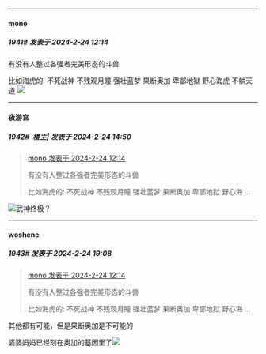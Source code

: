 ﻿
*****

####  mono  
##### 1941#       发表于 2024-2-24 12:14

有没有人整过各强者完美形态的斗兽

比如海虎的: 不死战神 不残观月瞳 强壮蓝梦 果断奥加 卑鄙地狱 野心海虎 不躺天道 <img src="https://static.saraba1st.com/image/smiley/face2017/053.png" referrerpolicy="no-referrer">


*****

####  夜游宫  
##### 1942#         楼主| 发表于 2024-2-24 14:50

<blockquote><a href="httphttps://bbs.saraba1st.com/2b/forum.php?mod=redirect&amp;goto=findpost&amp;pid=64051541&amp;ptid=2060687" target="_blank">mono 发表于 2024-2-24 12:14</a>

有没有人整过各强者完美形态的斗兽

比如海虎的: 不死战神 不残观月瞳 强壮蓝梦 果断奥加 卑鄙地狱 野心海 ...</blockquote>
<img src="https://static.saraba1st.com/image/smiley/face2017/067.png" referrerpolicy="no-referrer">武神终极？


*****

####  woshenc  
##### 1943#       发表于 2024-2-24 19:08

<blockquote><a href="httphttps://bbs.saraba1st.com/2b/forum.php?mod=redirect&amp;goto=findpost&amp;pid=64051541&amp;ptid=2060687" target="_blank">mono 发表于 2024-2-24 12:14</a>

有没有人整过各强者完美形态的斗兽

比如海虎的: 不死战神 不残观月瞳 强壮蓝梦 果断奥加 卑鄙地狱 野心海 ...</blockquote>
其他都有可能，但是果断奥加是不可能的

婆婆妈妈已经刻在奥加的基因里了<img src="https://static.saraba1st.com/image/smiley/face2017/053.png" referrerpolicy="no-referrer">

